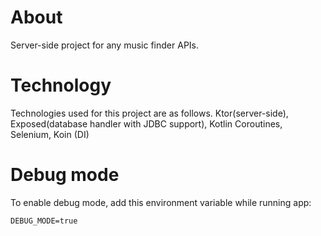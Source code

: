 # About

Server-side project for any music finder APIs.

# Technology

Technologies used for this project are as follows.
Ktor(server-side), Exposed(database handler with JDBC support), Kotlin Coroutines, Selenium, Koin (DI)

# Debug mode

To enable debug mode, add this environment variable while running app:

``DEBUG_MODE=true``